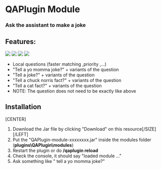 # QAPlugin Module
### Ask the assistant to make a joke

## Features:
![](http://i.mvdw-software.com/2017-01-15_20-46-23.png) 
![](http://i.mvdw-software.com/2017-01-15_20-47-02.png)
![](http://i.mvdw-software.com/2017-01-15_20-47-17.png)
![](http://i.mvdw-software.com/2017-01-15_20-47-32.png)

* Local questions (faster matching ,priority ,...)
* "Tell a yo momma joke?" + variants of the question
* "Tell a joke?" + variants of the question
* "Tell a chuck norris fact?" + variants of the question
* "Tell a cat fact?" + variants of the question
* NOTE: The question does not need to be exactly like above

## Installation
[CENTER]
1. Download the Jar file by clicking "Download" on this resource[/SIZE][/LEFT]
1. Put the "QAPlugin-module-xxxxxxxx.jar" inside the modules folder (**plugins\QAPlugin\modules**)
1. Restart the plugin or do **/qaplugin reload**
1. Check the console, it should say "loaded module ..."
1. Ask something like "*<trigger>* tell a yo momma joke?"
